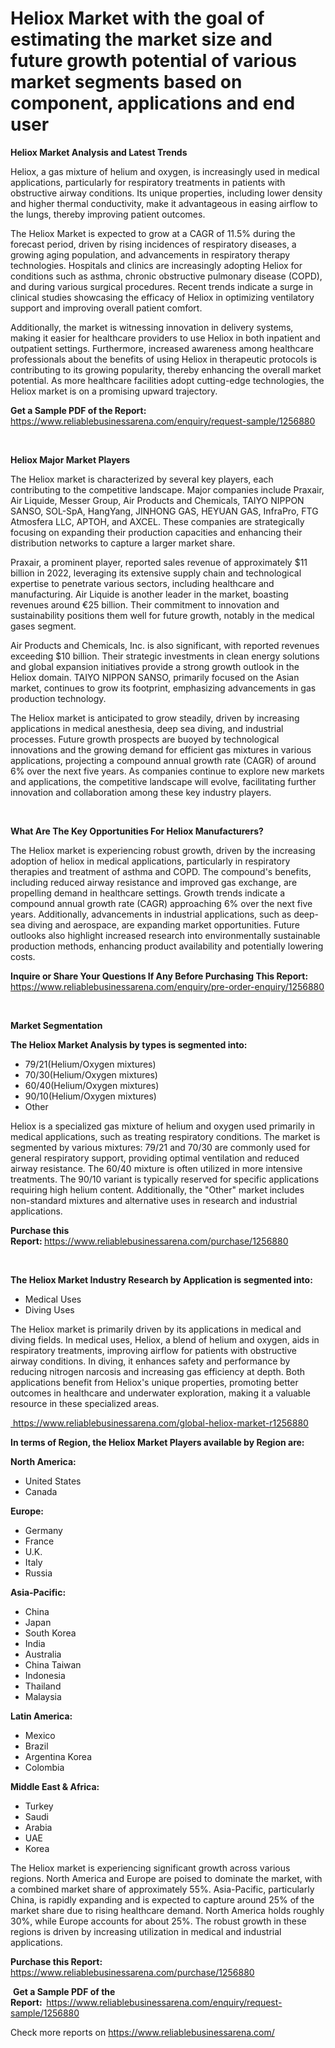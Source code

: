 <p><h1>Heliox Market with the goal of estimating the market size and future growth potential of various market segments based on component, applications and end user</h1></p><p><strong>Heliox Market Analysis and Latest Trends</strong></p>
<p><p>Heliox, a gas mixture of helium and oxygen, is increasingly used in medical applications, particularly for respiratory treatments in patients with obstructive airway conditions. Its unique properties, including lower density and higher thermal conductivity, make it advantageous in easing airflow to the lungs, thereby improving patient outcomes. </p><p>The Heliox Market is expected to grow at a CAGR of 11.5% during the forecast period, driven by rising incidences of respiratory diseases, a growing aging population, and advancements in respiratory therapy technologies. Hospitals and clinics are increasingly adopting Heliox for conditions such as asthma, chronic obstructive pulmonary disease (COPD), and during various surgical procedures. Recent trends indicate a surge in clinical studies showcasing the efficacy of Heliox in optimizing ventilatory support and improving overall patient comfort. </p><p>Additionally, the market is witnessing innovation in delivery systems, making it easier for healthcare providers to use Heliox in both inpatient and outpatient settings. Furthermore, increased awareness among healthcare professionals about the benefits of using Heliox in therapeutic protocols is contributing to its growing popularity, thereby enhancing the overall market potential. As more healthcare facilities adopt cutting-edge technologies, the Heliox market is on a promising upward trajectory.</p></p>
<p><strong>Get a Sample PDF of the Report:&nbsp;</strong> <a href="https://www.reliablebusinessarena.com/enquiry/request-sample/1256880?utm_campaign=3492&utm_medium=2&utm_source=Github&utm_content=ia&utm_term=02042025&utm_id=heliox">https://www.reliablebusinessarena.com/enquiry/request-sample/1256880</a></p>
<p>&nbsp;</p>
<p><strong>Heliox Major Market Players</strong></p>
<p><p>The Heliox market is characterized by several key players, each contributing to the competitive landscape. Major companies include Praxair, Air Liquide, Messer Group, Air Products and Chemicals, TAIYO NIPPON SANSO, SOL-SpA, HangYang, JINHONG GAS, HEYUAN GAS, InfraPro, FTG Atmosfera LLC, APTOH, and AXCEL. These companies are strategically focusing on expanding their production capacities and enhancing their distribution networks to capture a larger market share.</p><p>Praxair, a prominent player, reported sales revenue of approximately $11 billion in 2022, leveraging its extensive supply chain and technological expertise to penetrate various sectors, including healthcare and manufacturing. Air Liquide is another leader in the market, boasting revenues around €25 billion. Their commitment to innovation and sustainability positions them well for future growth, notably in the medical gases segment.</p><p>Air Products and Chemicals, Inc. is also significant, with reported revenues exceeding $10 billion. Their strategic investments in clean energy solutions and global expansion initiatives provide a strong growth outlook in the Heliox domain. TAIYO NIPPON SANSO, primarily focused on the Asian market, continues to grow its footprint, emphasizing advancements in gas production technology.</p><p>The Heliox market is anticipated to grow steadily, driven by increasing applications in medical anesthesia, deep sea diving, and industrial processes. Future growth prospects are buoyed by technological innovations and the growing demand for efficient gas mixtures in various applications, projecting a compound annual growth rate (CAGR) of around 6% over the next five years. As companies continue to explore new markets and applications, the competitive landscape will evolve, facilitating further innovation and collaboration among these key industry players.</p></p>
<p>&nbsp;</p>
<p><strong>What Are The Key Opportunities For Heliox Manufacturers?</strong></p>
<p><p>The Heliox market is experiencing robust growth, driven by the increasing adoption of heliox in medical applications, particularly in respiratory therapies and treatment of asthma and COPD. The compound's benefits, including reduced airway resistance and improved gas exchange, are propelling demand in healthcare settings. Growth trends indicate a compound annual growth rate (CAGR) approaching 6% over the next five years. Additionally, advancements in industrial applications, such as deep-sea diving and aerospace, are expanding market opportunities. Future outlooks also highlight increased research into environmentally sustainable production methods, enhancing product availability and potentially lowering costs.</p></p>
<p><strong>Inquire or Share Your Questions If Any Before Purchasing This Report:</strong> <a href="https://www.reliablebusinessarena.com/enquiry/pre-order-enquiry/1256880?utm_campaign=3492&utm_medium=2&utm_source=Github&utm_content=ia&utm_term=02042025&utm_id=heliox">https://www.reliablebusinessarena.com/enquiry/pre-order-enquiry/1256880</a></p>
<p>&nbsp;</p>
<p><strong>Market Segmentation</strong></p>
<p><strong>The Heliox Market Analysis by types is segmented into:</strong></p>
<p><ul><li>79/21(Helium/Oxygen mixtures)</li><li>70/30(Helium/Oxygen mixtures)</li><li>60/40(Helium/Oxygen mixtures)</li><li>90/10(Helium/Oxygen mixtures)</li><li>Other</li></ul></p>
<p><p>Heliox is a specialized gas mixture of helium and oxygen used primarily in medical applications, such as treating respiratory conditions. The market is segmented by various mixtures: 79/21 and 70/30 are commonly used for general respiratory support, providing optimal ventilation and reduced airway resistance. The 60/40 mixture is often utilized in more intensive treatments. The 90/10 variant is typically reserved for specific applications requiring high helium content. Additionally, the "Other" market includes non-standard mixtures and alternative uses in research and industrial applications.</p></p>
<p><strong>Purchase this Report:&nbsp;</strong><a href="https://www.reliablebusinessarena.com/purchase/1256880?utm_campaign=3492&utm_medium=2&utm_source=Github&utm_content=ia&utm_term=02042025&utm_id=heliox">https://www.reliablebusinessarena.com/purchase/1256880</a></p>
<p>&nbsp;</p>
<p><strong>The Heliox Market Industry Research by Application is segmented into:</strong></p>
<p><ul><li>Medical Uses</li><li>Diving Uses</li></ul></p>
<p><p>The Heliox market is primarily driven by its applications in medical and diving fields. In medical uses, Heliox, a blend of helium and oxygen, aids in respiratory treatments, improving airflow for patients with obstructive airway conditions. In diving, it enhances safety and performance by reducing nitrogen narcosis and increasing gas efficiency at depth. Both applications benefit from Heliox's unique properties, promoting better outcomes in healthcare and underwater exploration, making it a valuable resource in these specialized areas.</p></p>
<p><a href="https://www.reliablebusinessarena.com/global-heliox-market-r1256880?utm_campaign=3492&utm_medium=2&utm_source=Github&utm_content=ia&utm_term=02042025&utm_id=heliox">&nbsp;https://www.reliablebusinessarena.com/global-heliox-market-r1256880</a></p>
<p><strong>In terms of Region, the Heliox Market Players available by Region are:</strong></p>
<p>
    <p> <strong> North America: </strong>
        <ul>
            <li>United States</li>
            <li>Canada</li>
        </ul>
        </p> 
    <p> <strong> Europe: </strong>
        <ul>
            <li>Germany</li>
            <li>France</li>
            <li>U.K.</li>
            <li>Italy</li>
            <li>Russia</li>
        </ul>
        </p> 
    <p> <strong> Asia-Pacific: </strong>
        <ul>
            <li>China</li>
            <li>Japan</li>
            <li>South Korea</li>
            <li>India</li>
            <li>Australia</li>
            <li>China Taiwan</li>
            <li>Indonesia</li>
            <li>Thailand</li>
            <li>Malaysia</li>
        </ul>
        </p> 
    <p> <strong> Latin America: </strong>
        <ul>
            <li>Mexico</li>
            <li>Brazil</li>
            <li>Argentina Korea</li>
            <li>Colombia</li>
        </ul>
        </p> 
    <p> <strong> Middle East & Africa: </strong>
        <ul>
            <li>Turkey</li>
            <li>Saudi</li>
            <li>Arabia</li>
            <li>UAE</li>
            <li>Korea</li>
        </ul>
    </p>
    </p>
<p><p>The Heliox market is experiencing significant growth across various regions. North America and Europe are poised to dominate the market, with a combined market share of approximately 55%. Asia-Pacific, particularly China, is rapidly expanding and is expected to capture around 25% of the market share due to rising healthcare demand. North America holds roughly 30%, while Europe accounts for about 25%. The robust growth in these regions is driven by increasing utilization in medical and industrial applications.</p></p>
<p><strong>Purchase this Report: </strong><a href="https://www.reliablebusinessarena.com/purchase/1256880?utm_campaign=3492&utm_medium=2&utm_source=Github&utm_content=ia&utm_term=02042025&utm_id=heliox">https://www.reliablebusinessarena.com/purchase/1256880</a></p>
<p>&nbsp;<strong>Get a Sample PDF of the Report:&nbsp;&nbsp;</strong><a href="https://www.reliablebusinessarena.com/enquiry/request-sample/1256880?utm_campaign=3492&utm_medium=2&utm_source=Github&utm_content=ia&utm_term=02042025&utm_id=heliox">https://www.reliablebusinessarena.com/enquiry/request-sample/1256880</a></p>
<p><strong></strong></p>
<p>Check more reports on <a href="https://www.reliablebusinessarena.com/?utm_campaign=3492&utm_medium=2&utm_source=Github&utm_content=ia&utm_term=02042025&utm_id=heliox">https://www.reliablebusinessarena.com/</a></p>